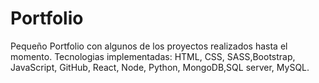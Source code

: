 # Portfolio
Pequeño Portfolio con algunos de los proyectos realizados hasta el momento. Tecnologias implementadas: HTML, CSS, SASS,Bootstrap, JavaScript, GitHub, React, Node, Python, MongoDB,SQL server, MySQL.
